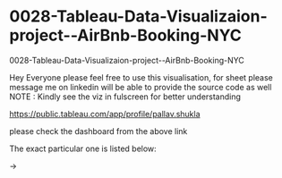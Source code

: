 # 0028-Tableau-Data-Visualizaion-project--AirBnb-Booking-NYC
0028-Tableau-Data-Visualizaion-project--AirBnb-Booking-NYC

Hey Everyone please feel free to use this visualisation, for sheet please message me on linkedin will be able to provide the source code as well
NOTE : Kindly see the viz in fulscreen for better understanding

https://public.tableau.com/app/profile/pallav.shukla

please check the dashboard from the above link

The exact particular one is listed below:

-> 
